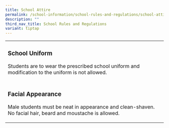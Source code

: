 ```yaml
---
title: School Attire
permalink: /school-information/school-rules-and-regulations/school-attire/
description: ""
third_nav_title: School Rules and Regulations
variant: tiptap
---
```

<p></p>
<table style="minWidth: 75px">
<colgroup>
<col>
<col>
<col>
</colgroup>
<tbody>
<tr>
<td rowspan="1" colspan="3">
<h3><strong>School Uniform</strong><br></h3>
<p>Students are to wear the prescribed school uniform and modification to
the uniform is not allowed.</p>
</td>
</tr>
<tr>
<td rowspan="1" colspan="3">
<h3><strong>Facial Appearance</strong><br></h3>
<p>Male students must be neat in appearance and clean-shaven. No facial hair,
beard and moustache is allowed.</p>
</td>
</tr>
</tbody>
</table>
<p></p>